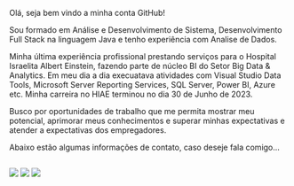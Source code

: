 Olá, seja bem vindo a minha conta GitHub!

Sou formado em Análise e Desenvolvimento de Sistema, Desenvolvimento Full Stack na linguagem Java e tenho experiência com Analise de Dados.

Minha última experiência profissional prestando serviços para o Hospital Israelita Albert Einstein, fazendo parte de núcleo BI do Setor Big Data & Analytics. Em meu dia a dia execuatava atividades com Visual Studio Data Tools, Microsoft Server Reporting Services, SQL Server, Power BI, Azure etc.
Minha carreira no HIAE terminou no dia 30 de Junho de 2023.

Busco por oportunidades de trabalho que me permita mostrar meu potencial, aprimorar meus conhecimentos e superar minhas expectativas e atender a expectativas dos empregadores.

Abaixo estão algumas informações de contato, caso deseje fala comigo...

##
<div>
  <a href="https://www.facebook.com/lucas.amaro.969" target="_blank"><img src="https://img.shields.io/badge/Facebook-1877F2?style=for-the-badge&logo=facebook&logoColor=white" target="_blank"></a>
  <a href="https://www.linkedin.com/in/lucas-amaro-5711611ab/"><img src="https://img.shields.io/badge/LinkedIn-0077B5?style=for-the-badge&logo=linkedin&logoColor=white" target="_blank"></a>
  <a href="https://www.instagram.com/lucas.h.amaro/"><img src="https://img.shields.io/badge/Instagram-E4405F?style=for-the-badge&logo=instagram&logoColor=white" target"blank"></a>
</div>

